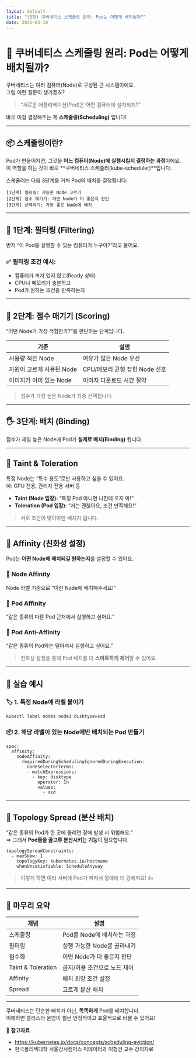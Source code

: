 ```yaml
---
layout: default
title: "(5장) 쿠버네티스 스케줄링 원리: Pod는 어떻게 배치될까?"
date: 2025-05-10
---
```


# 🎯 쿠버네티스 스케줄링 원리: Pod는 어떻게 배치될까?

쿠버네티스는 여러 컴퓨터(Node)로 구성된 큰 시스템이에요.  
그럼 이런 질문이 생기겠죠?

> “새로운 애플리케이션(Pod)은 어떤 컴퓨터에 설치되지?”

바로 이걸 결정해주는 게 **스케줄링(Scheduling)** 입니다!

---

## 📦 스케줄링이란?

Pod가 만들어지면, 그것을 **어느 컴퓨터(Node)에 실행시킬지 결정하는 과정**이에요.  
이 역할을 하는 것이 바로 **쿠버네티스 스케줄러(kube-scheduler)**입니다.

스케줄러는 다음 3단계를 거쳐 Pod의 배치를 결정합니다:

```
[1단계] 필터링: 가능한 Node 고르기  
[2단계] 점수 매기기: 어떤 Node가 더 좋은지 판단  
[3단계] 선택하기: 가장 좋은 Node에 배치
```

---

## 🧮 1단계: 필터링 (Filtering)

먼저 “이 Pod를 실행할 수 있는 컴퓨터가 누구야?”라고 물어요.

### ✅ 필터링 조건 예시:
- 컴퓨터가 꺼져 있지 않고(Ready 상태)
- CPU나 메모리가 충분하고
- Pod가 원하는 조건을 만족하는지

---

## 🏅 2단계: 점수 매기기 (Scoring)

“어떤 Node가 가장 적합한가?”를 판단하는 단계입니다.

| 기준 | 설명 |
|------|------|
| 사용량 적은 Node | 여유가 많은 Node 우선 |
| 자원이 고르게 사용된 Node | CPU/메모리 균형 잡힌 Node 선호 |
| 이미지가 이미 있는 Node | 이미지 다운로드 시간 절약 |

> 점수가 가장 높은 Node가 최종 선택됩니다.

---

## 🖐 3단계: 배치 (Binding)

점수가 제일 높은 Node에 Pod가 **실제로 배치(Binding)** 됩니다.

---

## 🚫 Taint & Toleration

특정 Node는 “특수 용도”로만 사용하고 싶을 수 있어요.  
예: GPU 전용, 관리자 전용 서버 등

- **Taint (Node 입장):** “특정 Pod 아니면 나한테 오지 마!”
- **Toleration (Pod 입장):** “저는 괜찮아요, 조건 만족해요!”

> 서로 조건이 맞아야만 배치가 됩니다.

---

## 🧲 Affinity (친화성 설정)

Pod는 **어떤 Node에 배치되길 원하는지**를 설정할 수 있어요.

### 🔹 Node Affinity
Node 라벨 기준으로 “이런 Node에 배치해주세요!”

### 🔹 Pod Affinity
“같은 종류의 다른 Pod 근처에서 실행하고 싶어요.”

### 🔹 Pod Anti-Affinity
“같은 종류의 Pod와는 떨어져서 실행하고 싶어요.”

> 친화성 설정을 통해 Pod 배치를 더 **스마트하게 제어**할 수 있어요.

---

## 🧪 실습 예시

### 🏷️ 1. 특정 Node에 라벨 붙이기
```
kubectl label nodes node1 disktype=ssd
```

### 📦 2. 해당 라벨이 있는 Node에만 배치되는 Pod 만들기
```
spec:
  affinity:
    nodeAffinity:
      requiredDuringSchedulingIgnoredDuringExecution:
        nodeSelectorTerms:
        - matchExpressions:
          - key: disktype
            operator: In
            values:
              - ssd
```

---

## 📐 Topology Spread (분산 배치)

“같은 종류의 Pod가 한 곳에 몰리면 장애 발생 시 위험해요.”  
⇒ 그래서 **Pod들을 골고루 분산시키는 기능**이 필요합니다.

```
topologySpreadConstraints:
  - maxSkew: 1
    topologyKey: kubernetes.io/hostname
    whenUnsatisfiable: ScheduleAnyway
```

> 이렇게 하면 여러 서버에 Pod가 퍼져서 장애에 더 강해져요! 👍

---

## 🧠 마무리 요약

| 개념              | 설명                                      |
|------------------|-------------------------------------------|
| 스케줄링         | Pod를 Node에 배치하는 과정                |
| 필터링           | 실행 가능한 Node를 골라내기               |
| 점수화           | 어떤 Node가 더 좋은지 판단               |
| Taint & Toleration | 금지/허용 조건으로 노드 제어            |
| Affinity         | 배치 희망 조건 설정                      |
| Spread           | 고르게 분산 배치                         |

---

쿠버네티스는 단순한 배치가 아닌, **똑똑하게** Pod를 배치합니다.  
이해하면 클러스터 운영이 훨씬 안정적이고 효율적으로 바뀔 수 있어요!

📎 **참고자료**  
- https://kubernetes.io/docs/concepts/scheduling-eviction/  
- 한국폴리텍대학 서울강서캠퍼스 빅데이터과 이협건 교수 강의자료